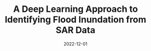 ---
title: "A Deep Learning Approach to Identifying Flood Inundation from SAR Data"
collection: talks
permalink: /talks/dlflood
date: 2022-12-01
type: "Confrence Poster Presentation"
venue: "American Geophysical Union"
location: 'USA'
link: 'https://scholar.google.com/citations?view_op=view_citation&hl=en&user=4U84fR8AAAAJ&sortby=pubdate&citation_for_view=4U84fR8AAAAJ:2osOgNQ5qMEC'
# citation: 'Scogin, Shana, Johannes Karreth, Andreas Beger, and Rob Williams. 2019. &quot;BayesPostEst: An R Package to Generate Postestimation Quantities for Bayesian MCMC Estimation.&quot; <i>Journal of Open Source Software</i> 4(42): 1722. doi:10.21105/joss.01722'
---